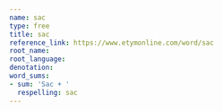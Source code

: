 ```yaml
---
name: sac
type: free
title: sac
reference_link: https://www.etymonline.com/word/sac
root_name: 
root_language: 
denotation: 
word_sums:
- sum: 'Sac + '
  respelling: sac
---
```

